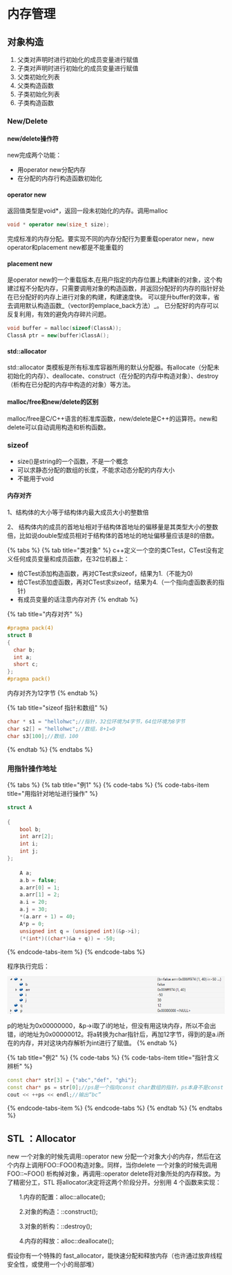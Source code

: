 # 内存管理

## 对象构造

1. 父类对声明时进行初始化的成员变量进行赋值
2. 子类对声明时进行初始化的成员变量进行赋值
3. 父类初始化列表
4. 父类构造函数
5. 子类初始化列表
6. 子类构造函数

### New/Delete

#### new/delete操作符

new完成两个功能：

* 用operator new分配内存
* 在分配的内存行构造函数初始化

#### operator new

返回值类型是void\*，返回一段未初始化的内存。调用malloc

```cpp
void * operator new(size_t size);
```

完成标准的内存分配。要实现不同的内存分配行为要重载operator new，new operator和placement new都是不能重载的

#### placement new

 是operator new的一个重载版本,在用户指定的内存位置上构建新的对象，这个构建过程不分配内存，只需要调用对象的构造函数，并返回分配好的内存的指针好处 在已分配好的内存上进行对象的构建，构建速度快。 可以提升buffer的效率，省去调用默认构造函数_（vector的emplace\_back方法）_。 已分配好的内存可以反复利用，有效的避免内存碎片问题。

```cpp
void buffer = malloc(sizeof(ClassA)); 
ClassA ptr = new(buffer)ClassA();
```

#### std::allocator

std::allocator 类模板是所有标准库容器所用的默认分配器。有allocate（分配未初始化的内存）、deallocate、construct（在分配的内存中构造对象）、destroy（析构在已分配的内存中构造的对象）等方法。

#### malloc/free和new/delete的区别 

malloc/free是C/C++语言的标准库函数，new/delete是C++的运算符。new和delete可以自动调用构造和析构函数。

### sizeof

* size\(\)是string的一个函数，不是一个概念
* 可以求静态分配的数组的长度，不能求动态分配的内存大小
* 不能用于void

#### 内存对齐

1、结构体的大小等于结构体内最大成员大小的整数倍 

2、 结构体内的成员的首地址相对于结构体首地址的偏移量是其类型大小的整数倍，比如说double型成员相对于结构体的首地址的地址偏移量应该是8的倍数。

{% tabs %}
{% tab title="类对象" %}
c++定义一个空的类CTest，CTest没有定义任何成员变量和成员函数，在32位机器上：

* 给CTest添加构造函数，再对CTest求sizeof，结果为1.（不能为0\)
* 给CTest添加虚函数，再对CTest求sizeof，结果为4.（一个指向虚函数表的指针\)
* 有成员变量的话注意内存对齐
{% endtab %}

{% tab title="内存对齐" %}
```cpp
#pragma pack(4)
struct B
{
  char b;
  int a;
  short c;
};
#pragma pack()
```

内存对齐为12字节
{% endtab %}

{% tab title="sizeof 指针和数组" %}
```cpp
char * s1 = "hellohwc";//指针，32位环境为4字节，64位环境为8字节
char s2[] = "hellohwc";//数组，8+1=9
char s3[100];//数组，100
```
{% endtab %}
{% endtabs %}

### 用指针操作地址

{% tabs %}
{% tab title="例1" %}
{% code-tabs %}
{% code-tabs-item title="用指针对地址进行操作" %}
```cpp
struct A

{
	bool b;
	int arr[2];
	int i;
	int j;
};

	A a;
	a.b = false;
	a.arr[0] = 1;
	a.arr[1] = 2;
	a.i = 20;
	a.j = 30;
	*(a.arr + 1) = 40;
	A*p = 0;
	unsigned int q = (unsigned int)(&p->i);
	(*(int*)((char*)&a + q)) = -50;	
```
{% endcode-tabs-item %}
{% endcode-tabs %}

程序执行完后：

![](../../.gitbook/assets/image%20%2832%29.png)

p的地址为0x00000000，&p-&gt;i取了i的地址，但没有用这块内存，所以不会出错，i的地址为0x00000012。将a转换为char指针后，再加12字节，得到的是a.i所在的内存，并对这块内存解析为int进行了赋值。
{% endtab %}

{% tab title="例2" %}
{% code-tabs %}
{% code-tabs-item title="指针含义辨析" %}
```cpp
const char* str[3] = {"abc","def", "ghi"};
const char* ps = str[0];//ps是一个指向const char数组的指针，ps本身不是const
cout << ++ps << endl;//输出“bc”
```
{% endcode-tabs-item %}
{% endcode-tabs %}
{% endtab %}
{% endtabs %}

## STL ：Allocator

new 一个对象的时候先调用::operator new 分配一个对象大小的内存，然后在这个内存上调用FOO::FOO\(\)构造对象。同样，当你delete 一个对象的时候先调用FOO::~FOO\(\) 析构掉对象，再调用::operator delete将对象所处的内存释放。为了精密分工，STL 将allocator决定将这两个阶段分开。分别用 4 个函数来实现：

　　1.内存的配置：alloc::allocate\(\);

　　2.对象的构造：::construct\(\);

　　3.对象的析构：::destroy\(\);

　　4.内存的释放：alloc::deallocate\(\);

假设你有一个特殊的 fast\_allocator，能快速分配和释放内存（也许通过放弃线程安全性，或使用一个小的局部堆）

